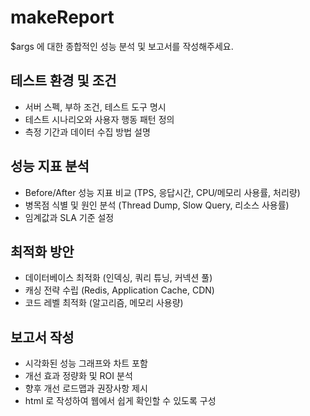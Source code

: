 # makeReport

$args 에 대한 종합적인 성능 분석 및 보고서를 작성해주세요.

## 테스트 환경 및 조건
- 서버 스펙, 부하 조건, 테스트 도구 명시
- 테스트 시나리오와 사용자 행동 패턴 정의
- 측정 기간과 데이터 수집 방법 설명

## 성능 지표 분석
- Before/After 성능 지표 비교 (TPS, 응답시간, CPU/메모리 사용률, 처리량)
- 병목점 식별 및 원인 분석 (Thread Dump, Slow Query, 리소스 사용률)
- 임계값과 SLA 기준 설정

## 최적화 방안
- 데이터베이스 최적화 (인덱싱, 쿼리 튜닝, 커넥션 풀)
- 캐싱 전략 수립 (Redis, Application Cache, CDN)
- 코드 레벨 최적화 (알고리즘, 메모리 사용량)

## 보고서 작성
- 시각화된 성능 그래프와 차트 포함
- 개선 효과 정량화 및 ROI 분석
- 향후 개선 로드맵과 권장사항 제시
- html 로 작성하여 웹에서 쉽게 확인할 수 있도록 구성
